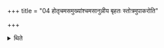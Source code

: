 +++
title = "04 होतृचमसमुख्यांश्चमसानुन्नीय बृहतः स्तोत्रमुपाकरोति"

+++

<details><summary>थिते</summary>

4. Having filled the goblets beginning with the goblet of the Hotr̥, (the Adhvaryu) bespeaks the Stotra sung on the Br̥hat. 
</details>
